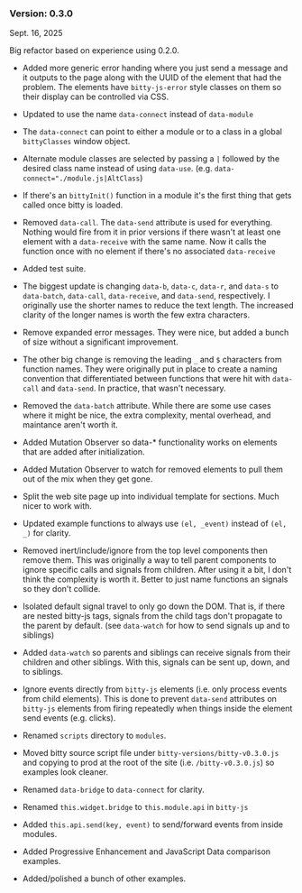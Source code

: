### Version: 0.3.0

Sept. 16, 2025

Big refactor based on experience using 0.2.0.

- Added more generic error handing where you just send
a message and it outputs to the page along with the
UUID of the element that had the problem. The 
elements have `bitty-js-error` style classes on them
so their display can be controlled via CSS. 

- Updated to use the name `data-connect` instead of `data-module`

- The `data-connect` can point to either a module or
to a class in a global `bittyClasses` window object.

- Alternate module classes are selected by passing a `|` followed
by the desired class name instead of using `data-use`. 
(e.g. `data-connect="./module.js|AltClass`)

- If there's an `bittyInit()` function in a module it's the
first thing that gets called once bitty is loaded. 

- Removed `data-call`. The `data-send` attribute is used
for everything. Nothing would fire from it in prior versions
if there wasn't at least one element with a `data-receive` 
with the same name. Now it calls the function once
with no element if there's no associated `data-receive`

- Added test suite.

- The biggest update is changing `data-b`, `data-c`,
      `data-r`, and `data-s` to `data-batch`, 
      `data-call`, `data-receive`, and `data-send`,
      respectively. I originally use the shorter names to reduce the text
      length. The increased clarity of the longer names is worth the
      few extra characters.

- Remove expanded error messages. They were nice, but added a bunch of size
without a significant improvement. 

- The other big change is removing the leading `_` and
      `$` characters from function names. They were originally 
      put in place to create a naming convention that differentiated
      between functions that were hit with `data-call`
      and `data-send`. In practice, that wasn't necessary.

- Removed the `data-batch` attribute. While there are some use 
      cases where it might be nice, the extra complexity, mental overhead, and maintance 
      aren't worth it.

- Added Mutation Observer so data-* functionality works
      on elements that are added after initialization.

- Added Mutation Observer to watch for
      removed elements to pull them out of the mix when
      they get gone.

- Split the web site page up into individual template for sections. Much
      nicer to work with.

- Updated example functions to always use `(el, _event)` instead
      of `(el, _)` for clarity. 

- Removed inert/include/ignore from the top level
      components then remove them. This was originally a way to tell 
      parent components to ignore specific calls and signals from children. 
      After using it a bit, I don't think the complexity is worth it. 
      Better to just name functions an signals so they don't collide.

- Isolated default signal travel to only go down the DOM. 
  That is, if there are nested bitty-js tags, signals from 
  the child tags don't propagate to the parent by default. 
  (see `data-watch` for how to send signals up and to
  siblings)

- Added `data-watch` so parents and siblings
      can receive signals from their children and other
      siblings. With this, signals can be sent up, down, and
      to siblings.

- Ignore events directly from `bitty-js`
      elements (i.e. only process events from child elements).
      This is done to prevent `data-send` attributes on 
      `bitty-js` elements from firing repeatedly
      when things inside the element send events (e.g. clicks).

- Renamed `scripts` directory to `modules`.

- Moved bitty source script file under `bitty-versions/bitty-v0.3.0.js`
      and copying to prod at the root of the site (i.e. `/bitty-v0.3.0.js`)
      so examples look cleaner. 

- Renamed `data-bridge` to `data-connect` for clarity.

- Renamed `this.widget.bridge` to `this.module.api` in `bitty-js`

- Added `this.api.send(key, event)` to send/forward 
events from inside modules. 

- Added Progressive Enhancement and JavaScript Data comparison examples.

- Added/polished a bunch of other examples.

